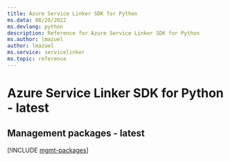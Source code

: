 ```yaml
---
title: Azure Service Linker SDK for Python
ms.data: 08/26/2022
ms.devlang: python
description: Reference for Azure Service Linker SDK for Python
ms.author: lmazuel
author: lmazuel
ms.service: servicelinker
ms.topic: reference
---
```

# Azure Service Linker SDK for Python - latest

## Management packages - latest
[!INCLUDE [mgmt-packages](service-linker-mgmt-index.md)]